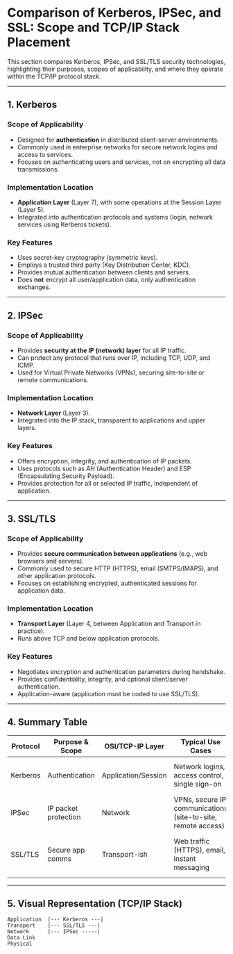 # Comparison of Kerberos, IPSec, and SSL: Scope and TCP/IP Stack Placement

This section compares Kerberos, IPSec, and SSL/TLS security technologies, highlighting their purposes, scopes of applicability, and where they operate within the TCP/IP protocol stack.

---

## 1. **Kerberos**

### **Scope of Applicability**
- Designed for **authentication** in distributed client-server environments.
- Commonly used in enterprise networks for secure network logins and access to services.
- Focuses on authenticating users and services, not on encrypting all data transmissions.

### **Implementation Location**
- **Application Layer** (Layer 7), with some operations at the Session Layer (Layer 5).
- Integrated into authentication protocols and systems (login, network services using Kerberos tickets).

### **Key Features**
- Uses secret-key cryptography (symmetric keys).
- Employs a trusted third party (Key Distribution Center, KDC).
- Provides mutual authentication between clients and servers.
- Does **not** encrypt all user/application data, only authentication exchanges.

---

## 2. **IPSec**

### **Scope of Applicability**
- Provides **security at the IP (network) layer** for all IP traffic.
- Can protect any protocol that runs over IP, including TCP, UDP, and ICMP.
- Used for Virtual Private Networks (VPNs), securing site-to-site or remote communications.

### **Implementation Location**
- **Network Layer** (Layer 3).
- Integrated into the IP stack, transparent to applications and upper layers.

### **Key Features**
- Offers encryption, integrity, and authentication of IP packets.
- Uses protocols such as AH (Authentication Header) and ESP (Encapsulating Security Payload).
- Provides protection for all or selected IP traffic, independent of application.

---

## 3. **SSL/TLS**

### **Scope of Applicability**
- Provides **secure communication between applications** (e.g., web browsers and servers).
- Commonly used to secure HTTP (HTTPS), email (SMTPS/IMAPS), and other application protocols.
- Focuses on establishing encrypted, authenticated sessions for application data.

### **Implementation Location**
- **Transport Layer** (Layer 4, between Application and Transport in practice).
- Runs above TCP and below application protocols.

### **Key Features**
- Negotiates encryption and authentication parameters during handshake.
- Provides confidentiality, integrity, and optional client/server authentication.
- Application-aware (application must be coded to use SSL/TLS).

---

## 4. **Summary Table**

| Protocol  | Purpose & Scope          | OSI/TCP-IP Layer   | Typical Use Cases                                | Security Services                                                        |
|-----------|--------------------------|--------------------|--------------------------------------------------|-------------------------------------------------------------------------|
| Kerberos  | Authentication           | Application/Session| Network logins, access control, single sign-on   | Mutual authentication, session keys, SSO                                 |
| IPSec     | IP packet protection     | Network            | VPNs, secure IP communications (site-to-site, remote access) | Packet-level encryption, authentication, integrity                       |
| SSL/TLS   | Secure app comms         | Transport-ish      | Web traffic (HTTPS), email, instant messaging    | Encrypted channels, mutual authentication, data integrity                |

---

## 5. **Visual Representation (TCP/IP Stack)**

```plaintext
Application  |--- Kerberos ---|
Transport    |--- SSL/TLS ---|
Network      |--- IPSec -----|
Data Link
Physical